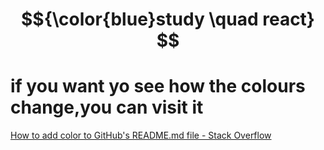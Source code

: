 # $${\color{blue}study \quad react} $$

 # if you want yo see how the colours change,you can visit it

[How to add color to GitHub's README.md file - Stack Overflow](https://stackoverflow.com/questions/11509830/how-to-add-color-to-githubs-readme-md-file)
